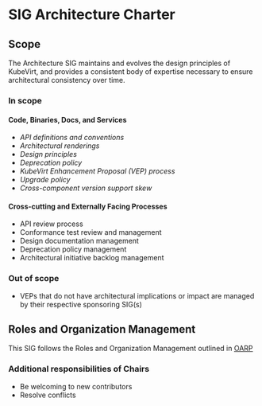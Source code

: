 # SIG Architecture Charter

## Scope

The Architecture SIG maintains and evolves the design principles of KubeVirt,
and provides a consistent body of expertise necessary to ensure architectural
consistency over time.

### In scope

#### Code, Binaries, Docs, and Services

- *API definitions and conventions*
- *Architectural renderings*
- *Design principles*
- *Deprecation policy*
- *KubeVirt Enhancement Proposal (VEP) process*
- *Upgrade policy*
- *Cross-component version support skew*

#### Cross-cutting and Externally Facing Processes

- API review process
- Conformance test review and management
- Design documentation management
- Deprecation policy management
- Architectural initiative backlog management

### Out of scope

- VEPs that do not have architectural implications or impact are managed by
  their respective sponsoring SIG(s)

## Roles and Organization Management

This SIG follows the Roles and Organization Management outlined in [OARP]

### Additional responsibilities of Chairs

- Be welcoming to new contributors
- Resolve conflicts

[OARP]: https://stumblingabout.com/tag/oarp/
